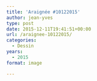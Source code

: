 ```yaml
---
title: 'Araignée #10122015'
author: jean-yves
type: post
date: 2015-12-11T19:41:51+00:00
url: /araignee-10122015/
categories:
  - Dessin
years:
  - 2015
format: image

---
```

